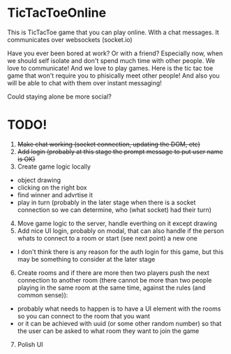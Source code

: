 # TicTacToeOnline
This is TicTacToe game that you can play online. With a chat messages. It communicates over websockets (socket.io)


Have you ever been bored at work? Or with a friend? Especially now, when we should self isolate and don't spend much time with other people. We love to communicate! And we love to play games. Here is the tic tac toe game that won't require you to phisically meet other people! And also you will be able to chat with them over instant messaging! 

Could staying alone be more social?


# TODO!
 1. ~~Make chat working (socket connection, updating the DOM, etc)~~
 2. ~~Add login (probably at this stage the prompt message to put user name is OK)~~
 3. Create game logic locally 
  * object drawing
  * clicking on the right box 
  * find winner and advrtise it
  * play in turn (probably in the later stage when there is a socket connection so we can determine, who (what socket) had their turn)
 4. Move game logic to the server, handle everthing on it except drawing
 5. Add nice UI login, probably on modal, that can also handle if the person whats to connect to a room or start (see next point) a new one
  * I don't think there is any reason for the auth login for this game, but this may be something to consider at the later stage 
 6. Create rooms and if there are more then two players push the next connection to another room (there cannot be more than two people playing in the same room at the same time, against the rules (and common sense)):
  * probably what needs to happen is to have a UI element with the rooms so you can connect to the room that you want
  * or it can be achieved with uuid (or some other random number) so that the user can be asked to what room they want to join the game
 7. Polish UI
  
 
